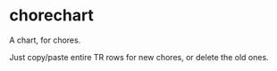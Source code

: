 # chorechart
A chart, for chores.

Just copy/paste entire TR rows for new chores, or delete the old ones.
